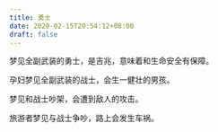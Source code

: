 ```yaml
---
title: 勇士
date: 2020-02-15T20:54:12+08:00
draft: false
---
```


梦见全副武装的勇士，是吉兆，意味着和生命安全有保障。

孕妇梦见全副武装的战士，会生一健壮的男孩。

梦见和战士吵架，会遭到敌人的攻击。

旅游者梦见与战士争吵，路上会发生车祸。